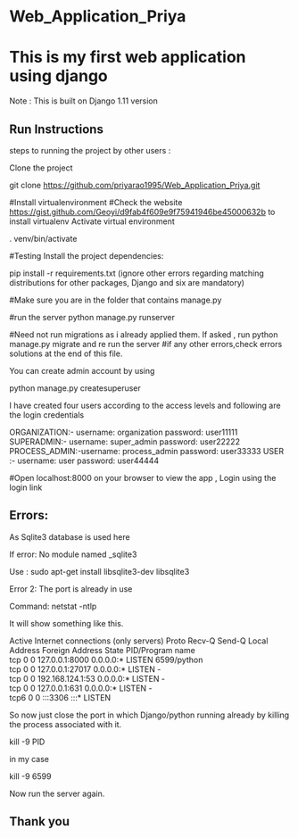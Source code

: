 # Web_Application_Priya
# This is my first web application using django
Note : This is built  on Django 1.11 version



Run Instructions
------------------
steps to running the project by other users :

Clone the project

git clone https://github.com/priyarao1995/Web_Application_Priya.git


#Install virtualenvironment 
#Check the website https://gist.github.com/Geoyi/d9fab4f609e9f75941946be45000632b to install virtualenv
Activate virtual environment

. venv/bin/activate

#Testing
Install the project dependencies:

pip install -r requirements.txt  (ignore other errors regarding matching distributions for other packages, Django and six are mandatory)

#Make sure you are in the folder that contains manage.py

#run the server
python manage.py runserver

#Need not run migrations as i already applied them. If asked , run python manage.py migrate and re run the server
#if any other errors,check errors solutions at the end of this file.

You can create admin account by using 

  python manage.py createsuperuser

I have created four users according to the access levels and following are the login credentials

ORGANIZATION:- username: organization
               password: user11111
SUPERADMIN:-   username: super_admin
               password: user22222
PROCESS_ADMIN:-username: process_admin
               password: user33333
USER :-        username: user
               password: user44444              

#Open localhost:8000 on your browser to view the app , Login using the login link 


## Errors:

 As Sqlite3 database is used here
 
 If error: No module named _sqlite3
 
 Use :
  sudo apt-get install libsqlite3-dev libsqlite3
  
  
Error 2:  The port is already in use

Command: netstat -ntlp

It will show something like this.

   Active Internet connections (only servers)
Proto Recv-Q Send-Q Local Address           Foreign Address         State           PID/Program name    
tcp        0      0 127.0.0.1:8000          0.0.0.0:*               LISTEN      6599/python         
tcp        0      0 127.0.0.1:27017         0.0.0.0:*               LISTEN      -                   
tcp        0      0 192.168.124.1:53        0.0.0.0:*               LISTEN      -                   
tcp        0      0 127.0.0.1:631           0.0.0.0:*               LISTEN      -                   
tcp6       0      0 :::3306                 :::*                    LISTEN     

So now just close the port in which Django/python running already by killing the process associated with it.

kill -9 PID

in my case

kill -9 6599

Now run the server again.

  
 
## Thank you  ##

    

